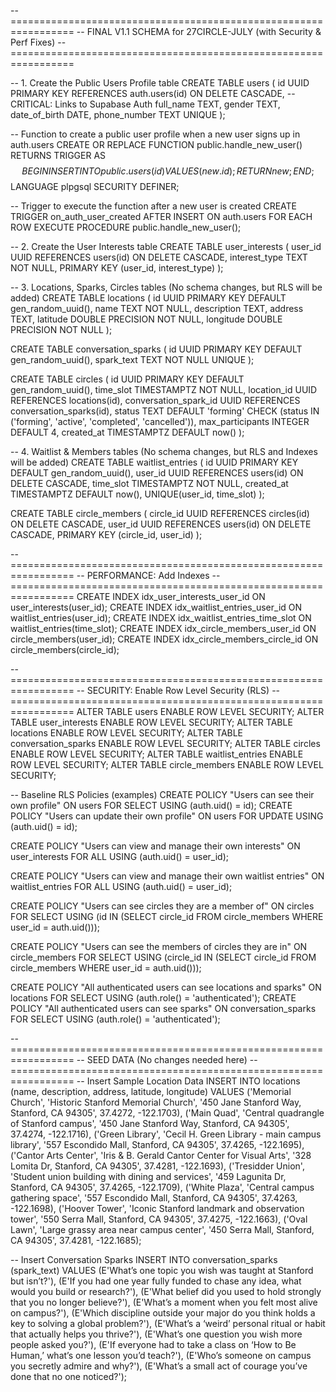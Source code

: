 -- =================================================================
-- FINAL V1.1 SCHEMA for 27CIRCLE-JULY (with Security & Perf Fixes)
-- =================================================================

-- 1. Create the Public Users Profile table
CREATE TABLE users (
    id UUID PRIMARY KEY REFERENCES auth.users(id) ON DELETE CASCADE, -- CRITICAL: Links to Supabase Auth
    full_name TEXT,
    gender TEXT,
    date_of_birth DATE,
    phone_number TEXT UNIQUE
);

-- Function to create a public user profile when a new user signs up in auth.users
CREATE OR REPLACE FUNCTION public.handle_new_user()
RETURNS TRIGGER AS $$
BEGIN
  INSERT INTO public.users (id)
  VALUES (new.id);
  RETURN new;
END;
$$ LANGUAGE plpgsql SECURITY DEFINER;

-- Trigger to execute the function after a new user is created
CREATE TRIGGER on_auth_user_created
  AFTER INSERT ON auth.users
  FOR EACH ROW EXECUTE PROCEDURE public.handle_new_user();


-- 2. Create the User Interests table
CREATE TABLE user_interests (
    user_id UUID REFERENCES users(id) ON DELETE CASCADE,
    interest_type TEXT NOT NULL,
    PRIMARY KEY (user_id, interest_type)
);

-- 3. Locations, Sparks, Circles tables (No schema changes, but RLS will be added)
CREATE TABLE locations (
    id UUID PRIMARY KEY DEFAULT gen_random_uuid(),
    name TEXT NOT NULL,
    description TEXT,
    address TEXT,
    latitude DOUBLE PRECISION NOT NULL,
    longitude DOUBLE PRECISION NOT NULL
);

CREATE TABLE conversation_sparks (
    id UUID PRIMARY KEY DEFAULT gen_random_uuid(),
    spark_text TEXT NOT NULL UNIQUE
);

CREATE TABLE circles (
    id UUID PRIMARY KEY DEFAULT gen_random_uuid(),
    time_slot TIMESTAMPTZ NOT NULL,
    location_id UUID REFERENCES locations(id),
    conversation_spark_id UUID REFERENCES conversation_sparks(id),
    status TEXT DEFAULT 'forming' CHECK (status IN ('forming', 'active', 'completed', 'cancelled')),
    max_participants INTEGER DEFAULT 4,
    created_at TIMESTAMPTZ DEFAULT now()
);

-- 4. Waitlist & Members tables (No schema changes, but RLS and Indexes will be added)
CREATE TABLE waitlist_entries (
    id UUID PRIMARY KEY DEFAULT gen_random_uuid(),
    user_id UUID REFERENCES users(id) ON DELETE CASCADE,
    time_slot TIMESTAMPTZ NOT NULL,
    created_at TIMESTAMPTZ DEFAULT now(),
    UNIQUE(user_id, time_slot)
);

CREATE TABLE circle_members (
    circle_id UUID REFERENCES circles(id) ON DELETE CASCADE,
    user_id UUID REFERENCES users(id) ON DELETE CASCADE,
    PRIMARY KEY (circle_id, user_id)
);


-- =================================================================
-- PERFORMANCE: Add Indexes
-- =================================================================
CREATE INDEX idx_user_interests_user_id ON user_interests(user_id);
CREATE INDEX idx_waitlist_entries_user_id ON waitlist_entries(user_id);
CREATE INDEX idx_waitlist_entries_time_slot ON waitlist_entries(time_slot);
CREATE INDEX idx_circle_members_user_id ON circle_members(user_id);
CREATE INDEX idx_circle_members_circle_id ON circle_members(circle_id);


-- =================================================================
-- SECURITY: Enable Row Level Security (RLS)
-- =================================================================
ALTER TABLE users ENABLE ROW LEVEL SECURITY;
ALTER TABLE user_interests ENABLE ROW LEVEL SECURITY;
ALTER TABLE locations ENABLE ROW LEVEL SECURITY;
ALTER TABLE conversation_sparks ENABLE ROW LEVEL SECURITY;
ALTER TABLE circles ENABLE ROW LEVEL SECURITY;
ALTER TABLE waitlist_entries ENABLE ROW LEVEL SECURITY;
ALTER TABLE circle_members ENABLE ROW LEVEL SECURITY;

-- Baseline RLS Policies (examples)
CREATE POLICY "Users can see their own profile" ON users FOR SELECT USING (auth.uid() = id);
CREATE POLICY "Users can update their own profile" ON users FOR UPDATE USING (auth.uid() = id);

CREATE POLICY "Users can view and manage their own interests" ON user_interests FOR ALL USING (auth.uid() = user_id);

CREATE POLICY "Users can view and manage their own waitlist entries" ON waitlist_entries FOR ALL USING (auth.uid() = user_id);

CREATE POLICY "Users can see circles they are a member of" ON circles FOR SELECT
    USING (id IN (SELECT circle_id FROM circle_members WHERE user_id = auth.uid()));

CREATE POLICY "Users can see the members of circles they are in" ON circle_members FOR SELECT
    USING (circle_id IN (SELECT circle_id FROM circle_members WHERE user_id = auth.uid()));

CREATE POLICY "All authenticated users can see locations and sparks" ON locations FOR SELECT USING (auth.role() = 'authenticated');
CREATE POLICY "All authenticated users can see sparks" ON conversation_sparks FOR SELECT USING (auth.role() = 'authenticated');


-- =================================================================
-- SEED DATA (No changes needed here)
-- =================================================================
-- Insert Sample Location Data
INSERT INTO locations (name, description, address, latitude, longitude) VALUES
('Memorial Church', 'Historic Stanford Memorial Church', '450 Jane Stanford Way, Stanford, CA 94305', 37.4272, -122.1703),
('Main Quad', 'Central quadrangle of Stanford campus', '450 Jane Stanford Way, Stanford, CA 94305', 37.4274, -122.1716),
('Green Library', 'Cecil H. Green Library - main campus library', '557 Escondido Mall, Stanford, CA 94305', 37.4265, -122.1695),
('Cantor Arts Center', 'Iris & B. Gerald Cantor Center for Visual Arts', '328 Lomita Dr, Stanford, CA 94305', 37.4281, -122.1693),
('Tresidder Union', 'Student union building with dining and services', '459 Lagunita Dr, Stanford, CA 94305', 37.4265, -122.1709),
('White Plaza', 'Central campus gathering space', '557 Escondido Mall, Stanford, CA 94305', 37.4263, -122.1698),
('Hoover Tower', 'Iconic Stanford landmark and observation tower', '550 Serra Mall, Stanford, CA 94305', 37.4275, -122.1663),
('Oval Lawn', 'Large grassy area near campus center', '450 Serra Mall, Stanford, CA 94305', 37.4281, -122.1685);

-- Insert Conversation Sparks
INSERT INTO conversation_sparks (spark_text) VALUES
(E'What’s one topic you wish was taught at Stanford but isn’t?'),
(E'If you had one year fully funded to chase any idea, what would you build or research?'),
(E'What belief did you used to hold strongly that you no longer believe?'),
(E'What’s a moment when you felt most alive on campus?'),
(E'Which discipline outside your major do you think holds a key to solving a global problem?'),
(E'What’s a ‘weird’ personal ritual or habit that actually helps you thrive?'),
(E'What’s one question you wish more people asked you?'),
(E'If everyone had to take a class on ‘How to Be Human,’ what’s one lesson you’d teach?'),
(E'Who’s someone on campus you secretly admire and why?'),
(E'What’s a small act of courage you’ve done that no one noticed?');